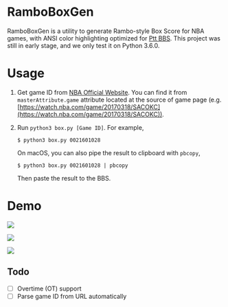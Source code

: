 RamboBoxGen
===========

RamboBoxGen is a utility to generate Rambo-style Box Score for NBA games, with ANSI color highlighting optimized for [Ptt BBS](https://www.ptt.cc/). This project was still in early stage, and we only test it on Python 3.6.0.

# Usage

1. Get game ID from [NBA Official Website](https://watch.nba.com/). You can find it from `masterAttribute.game` attribute located at the source of game page (e.g. [https://watch.nba.com/game/20170318/SACOKC](https://watch.nba.com/game/20170318/SACOKC)).

2. Run `python3 box.py [Game ID]`. For example,

    ```
    $ python3 box.py 0021601028
    ```

    On macOS, you can also pipe the result to clipboard with `pbcopy`,

    ```
    $ python3 box.py 0021601028 | pbcopy
    ```

    Then paste the result to the BBS.

# Demo

![](https://i.imgur.com/IQwqLxN.png)

![](https://i.imgur.com/RbxJJtw.png)

![](https://i.imgur.com/ox93zIo.png)

## Todo

- [ ] Overtime (OT) support
- [ ] Parse game ID from URL automatically